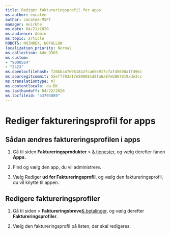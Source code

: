 ```yaml
---
title: Rediger faktureringsprofil for apps
ms.author: cmcatee
author: cmcatee-MSFT
manager: mnirkhe
ms.date: 04/21/2020
ms.audience: Admin
ms.topic: article
ROBOTS: NOINDEX, NOFOLLOW
localization_priority: Normal
ms.collection: Adm_O365
ms.custom:
- "9000564"
- "2423"
ms.openlocfilehash: f20bba47e9618a2fca656917cfaf45600a1f496c
ms.sourcegitcommit: 55eff703a17e500681d8fa6a87eb067019ade3cc
ms.translationtype: MT
ms.contentlocale: da-DK
ms.lasthandoff: 04/22/2020
ms.locfileid: "43703889"
---
```

# <a name="edit-billing-profile-for-apps"></a>Rediger faktureringsprofil for apps

## <a name="to-change-the-billing-profile-on-apps"></a>Sådan ændres faktureringsprofilen i apps

1. Gå til siden **Faktureringsprodukter** > [& tjenester,](https://go.microsoft.com/fwlink/p/?linkid=842054) og vælg derefter fanen **Apps.**

2. Find og vælg den app, du vil administrere.  

3. Vælg Rediger **ud** **for Faktureringsprofil**, og vælg den faktureringsprofil, du vil knytte til appen.

## <a name="edit-billing-profiles"></a>Redigere faktureringsprofiler

1. Gå til siden >  **Faktureringsbreve**[& betalinger,](https://go.microsoft.com/fwlink/p/?linkid=848039) og vælg derefter **Faktureringsprofiler**.

2. Vælg den faktureringsprofil på listen, der skal redigeres.